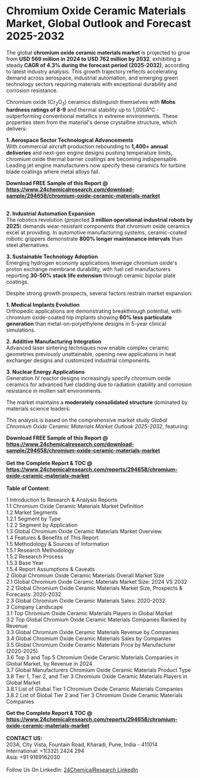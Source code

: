 <h1>Chromium Oxide Ceramic Materials Market, Global Outlook and Forecast 2025-2032</h1><p>The global <strong>chromium oxide ceramic materials market</strong> is projected to grow from <strong>USD 569 million in 2024 to USD 762 million by 2032</strong>, exhibiting a steady <strong>CAGR of 4.3% during the forecast period (2025-2032)</strong>, according to latest industry analysis. This growth trajectory reflects accelerating demand across aerospace, industrial automation, and emerging green technology sectors requiring materials with exceptional durability and corrosion resistance.</p><p>Chromium oxide (Cr<sub>2</sub>O<sub>3</sub>) ceramics distinguish themselves with <strong>Mohs hardness ratings of 8-9</strong> and thermal stability up to 1,000Â°C - outperforming conventional metallics in extreme environments. These properties stem from the material's dense crystalline structure, which delivers:</p><p><strong>1. Aerospace Sector Technological Advancements</strong><br>
With commercial aircraft production rebounding to <strong>1,400+ annual deliveries</strong> and next-gen engine designs pushing temperature limits, chromium oxide thermal barrier coatings are becoming indispensable. Leading jet engine manufacturers now specify these ceramics for turbine blade coatings where metal alloys fail.</p><div><b>Download FREE Sample of this Report @ 
            <a href="https://www.24chemicalresearch.com/download-sample/294658/chromium-oxide-ceramic-materials-market">
            https://www.24chemicalresearch.com/download-sample/294658/chromium-oxide-ceramic-materials-market</a></b></div><br><p><strong>2. Industrial Automation Expansion</strong><br>
The robotics revolution (projected <strong>3 million operational industrial robots by 2025</strong>) demands wear-resistant components that chromium oxide ceramics excel at providing. In automotive manufacturing systems, ceramic-coated robotic grippers demonstrate <strong>800% longer maintenance intervals</strong> than steel alternatives.</p><p><strong>3. Sustainable Technology Adoption</strong><br>
Emerging hydrogen economy applications leverage chromium oxide's proton exchange membrane durability, with fuel cell manufacturers reporting <strong>30-50% stack life extension</strong> through ceramic bipolar plate coatings.</p><p>Despite strong growth prospects, several factors restrain market expansion:</p><p><strong>1. Medical Implants Evolution</strong><br>
Orthopedic applications are demonstrating breakthrough potential, with chromium oxide-coated hip implants showing <strong>60% less particulate generation</strong> than metal-on-polyethylene designs in 5-year clinical simulations.</p><p><strong>2. Additive Manufacturing Integration</strong><br>
Advanced laser sintering techniques now enable complex ceramic geometries previously unattainable, opening new applications in heat exchanger designs and customized industrial components.</p><p><strong>3. Nuclear Energy Applications</strong><br>
Generation IV reactor designs increasingly specify chromium oxide ceramics for advanced fuel cladding due to radiation stability and corrosion resistance in molten salt environments.</p><p>The market maintains a <strong>moderately consolidated structure</strong> dominated by materials science leaders:</p><p>This analysis is based on the comprehensive market study <em>Global Chromium Oxide Ceramic Materials Market Outlook 2025-2032</em>, featuring:</p><div><b>Download FREE Sample of this Report @ 
            <a href="https://www.24chemicalresearch.com/download-sample/294658/chromium-oxide-ceramic-materials-market">
            https://www.24chemicalresearch.com/download-sample/294658/chromium-oxide-ceramic-materials-market</a></b></div><br><div><b>Get the Complete Report & TOC @ 
            <a href="https://www.24chemicalresearch.com/reports/294658/chromium-oxide-ceramic-materials-market">
            https://www.24chemicalresearch.com/reports/294658/chromium-oxide-ceramic-materials-market</a></b></div><br>
            <b>Table of Content:</b><p>1 Introduction to Research & Analysis Reports<br />
 1.1 Chromium Oxide Ceramic Materials Market Definition<br />
 1.2 Market Segments<br />
 1.2.1 Segment by Type<br />
 1.2.2 Segment by Application<br />
 1.3 Global Chromium Oxide Ceramic Materials Market Overview<br />
 1.4 Features & Benefits of This Report<br />
 1.5 Methodology & Sources of Information<br />
 1.5.1 Research Methodology<br />
 1.5.2 Research Process<br />
 1.5.3 Base Year<br />
 1.5.4 Report Assumptions & Caveats<br />
2 Global Chromium Oxide Ceramic Materials Overall Market Size<br />
 2.1 Global Chromium Oxide Ceramic Materials Market Size: 2024 VS 2032<br />
 2.2 Global Chromium Oxide Ceramic Materials Market Size, Prospects & Forecasts: 2020-2032<br />
 2.3 Global Chromium Oxide Ceramic Materials Sales: 2020-2032<br />
3 Company Landscape<br />
 3.1 Top Chromium Oxide Ceramic Materials Players in Global Market<br />
 3.2 Top Global Chromium Oxide Ceramic Materials Companies Ranked by Revenue<br />
 3.3 Global Chromium Oxide Ceramic Materials Revenue by Companies<br />
 3.4 Global Chromium Oxide Ceramic Materials Sales by Companies<br />
 3.5 Global Chromium Oxide Ceramic Materials Price by Manufacturer (2020-2025)<br />
 3.6 Top 3 and Top 5 Chromium Oxide Ceramic Materials Companies in Global Market, by Revenue in 2024<br />
 3.7 Global Manufacturers Chromium Oxide Ceramic Materials Product Type<br />
 3.8 Tier 1, Tier 2, and Tier 3 Chromium Oxide Ceramic Materials Players in Global Market<br />
 3.8.1 List of Global Tier 1 Chromium Oxide Ceramic Materials Companies<br />
 3.8.2 List of Global Tier 2 and Tier 3 Chromium Oxide Ceramic Materials Companies</p><div><b>Get the Complete Report & TOC @ 
            <a href="https://www.24chemicalresearch.com/reports/294658/chromium-oxide-ceramic-materials-market">
            https://www.24chemicalresearch.com/reports/294658/chromium-oxide-ceramic-materials-market</a></b></div><br><b>CONTACT US:</b><br>
            203A, City Vista, Fountain Road, Kharadi, Pune, India - 411014<br>
            International: +1(332) 2424 294<br>
            Asia: +91 9169162030 <br><br>
            Follow Us On LinkedIn: <a href="https://www.linkedin.com/company/24chemicalresearch/">24ChemicalResearch LinkedIn</a>
